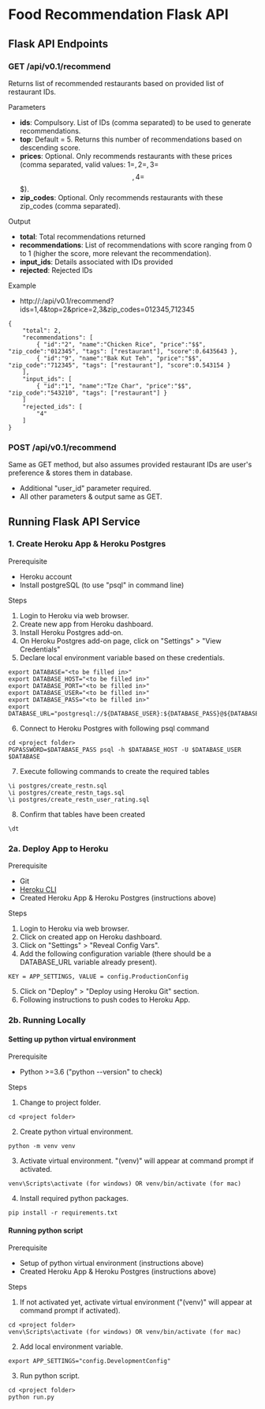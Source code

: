 # Food Recommendation Flask API

## Flask API Endpoints

### GET /api/v0.1/recommend

Returns list of recommended restaurants based on provided list of restaurant IDs.

Parameters
- **ids**: Compulsory. List of IDs (comma separated) to be used to generate recommendations.
- **top**: Default = 5. Returns this number of recommendations based on descending score.
- **prices**: Optional. Only recommends restaurants with these prices (comma separated, valid values: 1=$, 2=$$, 3=$$$, 4=$$$).
- **zip_codes**: Optional. Only recommends restaurants with these zip_codes (comma separated).

Output
- **total**: Total recommendations returned
- **recommendations**: List of recommendations with score ranging from 0 to 1 (higher the score, more relevant the recommendation).
- **input_ids**: Details associated with IDs provided
- **rejected**: Rejected IDs

Example
- http://<host>:<port>/api/v0.1/recommend?ids=1,4&top=2&price=2,3&zip_codes=012345,712345
```
{ 
	"total": 2, 
  	"recommendations": [
  		{ "id":"2", "name":"Chicken Rice", "price":"$$", "zip_code":"012345", "tags": ["restaurant"], "score":0.6435643 },
  		{ "id":"9", "name":"Bak Kut Teh", "price":"$$", "zip_code":"712345", "tags": ["restaurant"], "score":0.543154 }	
  	],
  	"input_ids": [
  		{ "id":"1", "name":"Tze Char", "price":"$$", "zip_code":"543210", "tags": ["restaurant"] }
  	]
  	"rejected_ids": [
  		"4"
  	]
}
```

### POST /api/v0.1/recommend

Same as GET method, but also assumes provided restaurant IDs are user's preference & stores them in database.
- Additional "user_id" parameter required. 
- All other parameters & output same as GET.


## Running Flask API Service

### 1. Create Heroku App & Heroku Postgres

Prerequisite
- Heroku account
- Install postgreSQL (to use "psql" in command line)

Steps
1. Login to Heroku via web browser.
2. Create new app from Heroku dashboard.
3. Install Heroku Postgres add-on.
4. On Heroku Postgres add-on page, click on "Settings" > "View Credentials"
5. Declare local environment variable based on these credentials.
```
export DATABASE="<to be filled in>"
export DATABASE_HOST="<to be filled in>"
export DATABASE_PORT="<to be filled in>"
export DATABASE_USER="<to be filled in>"
export DATABASE_PASS="<to be filled in>"
export DATABASE_URL="postgresql://${DATABASE_USER}:${DATABASE_PASS}@${DATABASE_HOST}:${DATABASE_PORT}/${DATABASE}"
```
6. Connect to Heroku Postgres with following psql command
```
cd <project folder>
PGPASSWORD=$DATABASE_PASS psql -h $DATABASE_HOST -U $DATABASE_USER $DATABASE
```
7. Execute following commands to create the required tables
```
\i postgres/create_restn.sql
\i postgres/create_restn_tags.sql
\i postgres/create_restn_user_rating.sql
```
8. Confirm that tables have been created
```
\dt
```

### 2a. Deploy App to Heroku

Prerequisite
- Git
- [Heroku CLI](https://devcenter.heroku.com/articles/heroku-cli)
- Created Heroku App & Heroku Postgres (instructions above)

Steps
1. Login to Heroku via web browser.
2. Click on created app on Heroku dashboard.
3. Click on "Settings" > "Reveal Config Vars".
4. Add the following configuration variable (there should be a DATABASE_URL variable already present).
```
KEY = APP_SETTINGS, VALUE = config.ProductionConfig
```
5. Click on "Deploy" > "Deploy using Heroku Git" section.
6. Following instructions to push codes to Heroku App.

### 2b. Running Locally

#### Setting up python virtual environment

Prerequisite
- Python >=3.6 ("python --version" to check)

Steps
1. Change to project folder.
```
cd <project folder>
```
2. Create python virtual environment.
```
python -m venv venv
```
3. Activate virtual environment. "(venv)" will appear at command prompt if activated.
```
venv\Scripts\activate (for windows) OR venv/bin/activate (for mac)
```
4. Install required python packages.
```
pip install -r requirements.txt
```

#### Running python script

Prerequisite
- Setup of python virtual environment (instructions above)
- Created Heroku App & Heroku Postgres (instructions above)

Steps
1. If not activated yet, activate virtual environment ("(venv)" will appear at command prompt if activated).
```
cd <project folder>
venv\Scripts\activate (for windows) OR venv/bin/activate (for mac)
```
2. Add local environment variable.
```
export APP_SETTINGS="config.DevelopmentConfig"
```
3. Run python script.
```
cd <project folder>
python run.py
```
